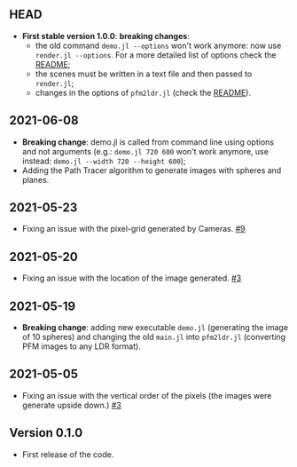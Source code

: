 ## HEAD
- **First stable version 1.0.0**: **breaking changes**:
  - the old command ``demo.jl --options`` won't work anymore: now use ``render.jl --options``. For a more detailed list of options check the [README](https://github.com/DanieleZambetti97/ProjectMoana/blob/master/README.md);
  - the scenes must be written in a text file and then passed to `render.jl`;
  - changes in the options of `pfm2ldr.jl` (check the [README](https://github.com/DanieleZambetti97/ProjectMoana/blob/master/README.md)).

## 2021-06-08
- **Breaking change**: demo.jl is called from command line using options and not arguments (e.g.: ``demo.jl 720 600`` won't work anymore, use instead: ``demo.jl --width 720 --height 600``);
- Adding the Path Tracer algorithm to generate images with spheres and planes. 

## 2021-05-23
- Fixing an issue with the pixel-grid generated by Cameras. [#9](https://github.com/DanieleZambetti97/ProjectMoana/issues/9)

## 2021-05-20
- Fixing an issue with the location of the image generated. [#3](https://github.com/DanieleZambetti97/ProjectMoana/issues/8)

## 2021-05-19
- **Breaking change**: adding new executable ``demo.jl`` (generating the image of 10 spheres) and changing the old ``main.jl`` into ``pfm2ldr.jl`` (converting PFM images to any LDR format).

## 2021-05-05

- Fixing an issue with the vertical order of the pixels (the images were generate upside down.) [#3](https://github.com/DanieleZambetti97/ProjectMoana/issues/3)

## Version 0.1.0

- First release of the code.


